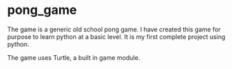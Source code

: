 # pong_game
The game is a generic old school pong game. I have created this game for purpose to learn python at a basic level. It is my first complete project using python.

The game uses Turtle, a built in game module.
